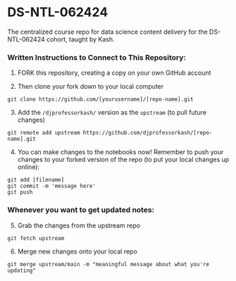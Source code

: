 # DS-NTL-062424
The centralized course repo for data science content delivery for the DS-NTL-062424 cohort, taught by Kash. 

### Written Instructions to Connect to This Repository:

1. FORK this repository, creating a copy on your own GitHub account

2. Then clone your fork down to your local computer
```
git clone https://github.com/[yourusername]/[repo-name].git
```

3. Add the `/djprofessorkash/` version as the `upstream` (to pull future changes)
```
git remote add upstream https://github.com/djprofessorkash/[repo-name].git
```

4. You can make changes to the notebooks now! Remember to push your changes to your forked version of the repo (to put your local changes up online):
```
git add [filename]
git commit -m 'message here'
git push
```

### Whenever you want to get updated notes:

5. Grab the changes from the upstream repo
```
git fetch upstream
```

6. Merge new changes onto your local repo
```
git merge upstream/main -m "meaningful message about what you're updating"
